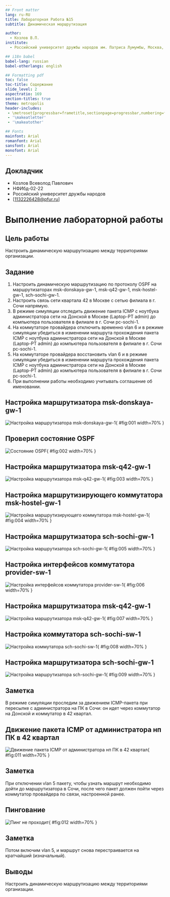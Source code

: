 ```yaml
---
## Front matter
lang: ru-RU
title: Лабораторная Работа №15
subtitle: Динамическая маршрутизация

author:
  - Козлов В.П.
institute:
  - Российский университет дружбы народов им. Патриса Лумумбы, Москва, Россия

## i18n babel
babel-lang: russian
babel-otherlangs: english

## Formatting pdf
toc: false
toc-title: Содержание
slide_level: 2
aspectratio: 169
section-titles: true
theme: metropolis
header-includes:
 - \metroset{progressbar=frametitle,sectionpage=progressbar,numbering=fraction}
 - '\makeatletter'
 - '\makeatother'

## Fonts
mainfont: Arial
romanfont: Arial
sansfont: Arial
monofont: Arial
---
```



## Докладчик

  * Козлов Всеволод Павлович
  * НФИбд-02-22
  * Российский университет дружбы народов
  * [1132226428@pfur.ru]
  
# Выполнение лабораторной работы

## Цель работы

Настроить динамическую маршрутизацию между территориями организации.

## Задание

1. Настроить динамическую маршрутизацию по протоколу OSPF на
маршрутизаторах msk-donskaya-gw-1, msk-q42-gw-1, msk-hostel-gw-1,
sch-sochi-gw-1.
2. Настроить связь сети квартала 42 в Москве с сетью филиала в г. Сочи
напрямую.
3. В режиме симуляции отследить движение пакета ICMP с ноутбука администратора сети на Донской в Москве (Laptop-PT admin) до компьютера
пользователя в филиале в г. Сочи pc-sochi-1.
4. На коммутаторе провайдера отключить временно vlan 6 и в режиме симуляции убедиться в изменении маршрута прохождения пакета ICMP с ноутбука
администратора сети на Донской в Москве (Laptop-PT admin) до компьютера пользователя в филиале в г. Сочи pc-sochi-1.
5. На коммутаторе провайдера восстановить vlan 6 и в режиме симуляции
убедиться в изменении маршрута прохождения пакета ICMP с ноутбука администратора сети на Донской в Москве (Laptop-PT admin) до компьютера
пользователя в филиале в г. Сочи pc-sochi-1.
6. При выполнении работы необходимо учитывать соглашение об именовании.

## Настройка маршрутизатора msk-donskaya-gw-1

![Настройка маршрутизатора msk-donskaya-gw-1](image/1.png){ #fig:001 width=70% }

## Проверил состояние OSPF

![Состояние OSPF](image/2.png){ #fig:002 width=70% }

## Настройка маршрутизатора msk-q42-gw-1

![Настройка маршрутизатора msk-q42-gw-1](image/3.png){ #fig:003 width=70% }

## Настройка маршрутизирующего коммутатора msk-hostel-gw-1

![Настройка маршрутизирующего коммутатора msk-hostel-gw-1](image/4.png){ #fig:004 width=70% }

## Настройка маршрутизатора sch-sochi-gw-1

![Настройка маршрутизатора sch-sochi-gw-1](image/5.png){ #fig:005 width=70% }

## Настройка интерфейсов коммутатора provider-sw-1

![Настройка интерфейсов коммутатора provider-sw-1](image/6.png){ #fig:006 width=70% }

## Настройка маршрутизатора msk-q42-gw-1

![Настройка маршрутизатора msk-q42-gw-1](image/7.png){ #fig:007 width=70% }

## Настройка коммутатора sch-sochi-sw-1

![Настройка коммутатора sch-sochi-sw-1](image/8.png){ #fig:008 width=70% }

## Настройка маршрутизатора sch-sochi-gw-1

![Настройка маршрутизатора sch-sochi-gw-1](image/9.png){ #fig:009 width=70% }

## Заметка

В режиме симуляции проследим за движением ICMP-пакета при пересылке с администратора на ПК в Сочи: он идет через коммутатор на Донской и коммутатор в 42 квартал.

## Движение пакета ICMP от администратора нп ПК в 42 квартал

![Движение пакета ICMP от администратора нп ПК в 42 квартал](image/11.png){ #fig:011 width=70% }

## Заметка

При отключении vlan 5 пакету, чтобы узнать маршрут необходимо дойти до маршрутизатора в Сочи, после чего пакет должен пойти через коммутатор провайдера по связи, настроенной ранее.

## Пингование

![Пинг не проходит](image/12.png){ #fig:012 width=70% }

## Заметка

Потом включим vlan 5, и маршрут снова перестраивается на кратчайший (изначальный).

## Выводы

Настроить динамическую маршрутизацию между территориями организации.